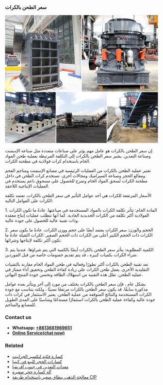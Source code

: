 <h3>سعر الطحن بالكرات</h3><img src='1701850982.jpg' alt=''><p>إن سعر الطحن بالكرات هو عامل مهم يؤثر على صناعات متعددة مثل صناعة الإسمنت وصناعة التعدين. يشير سعر الطحن بالكرات إلى التكلفة المرتبطة بعملية طحن المواد الخام باستخدام كرات فولاذية في مطحنة الكرات.</p><p>تعتبر عملية الطحن بالكرات من العمليات الرئيسية في مصانع الإسمنت ومناجم الفحم ومقالع الحجر وصناعة السيراميك ومجالات أخرى. تستخدم كرات الطحن في داخل مطحنة الكرات لسحق المواد الخام وتمزج للحصول على مسحوق ناعم يستخدم في العمليات الإنتاجية اللاحقة.</p><p>الأسعار المرتفعة للكرات هي أحد عوامل التأثير في سعر الطحن بالكرات. تعتمد تكلفة الكرات على العوامل التالية:</p><p>1. المادة الخام: تتأثر تكلفة الكرات بالمواد المستخدمة في صناعتها. عادةً ما تكون الكرات الفولاذية أكثر تكلفة من الكرات الحديدية العادية. كما أنها تتطلب عمليات إنتاج معقدة وذات تقنية عالية للحصول على جودة عالية.</p><p>2. الحجم والوزن: سعر الكرات يعتمد أيضًا على حجم ووزن الكرات. عادةً ما يكون سعر الكرات ذات الحجم الكبير أعلى من الكرات ذات الحجم الصغير. الكرات الثقيلة عادةً ما تكون أكثر تكلفة لإنتاجها وشرائها.</p><p>3. الكمية المطلوبة: يتأثر سعر الطحن بالكرات أيضًا بالكمية التي يتم شراؤها. عندما يتم شراء الكرات بكميات كبيرة ، قد يتم تقديم خصومات خاصة من قبل الموردين.</p><p>تعد تقنية الطحن بالكرات أكثر تطورًا وفعالية في طحن المواد الخام مقارنة بالتقنيات التقليدية الأخرى. يعمل طحن الكرات على زيادة كفاءة الطحن وتحقيق أداء ممتاز في عملية الطحن. تقلل هذه التقنية من استهلاك الطاقة وتحسن جودة المنتج النهائي.</p><p>بشكل عام ، فإن سعر الطحن بالكرات يختلف من مورد إلى آخر ويتأثر بعدة عوامل مذكورة سابقًا. قد يكون سعر الطحن بالكرات مرتفعًا نسبيًا ، ولكنه يتناسب مع جودة الكرات المستخدمة والنتائج المتوقعة من عملية الطحن. يعتبر الاستثمار في كرات ذات جودة عالية وكفاءة عملية الطحن بالكرات استثمارًا مستدامًا ومناسبًا على المدى الطويل للمصانع والمناجم.</p><h3>Contact us</h3><ul><li><strong>Whatsapp:&nbsp;<a href="https://wa.me/8613661969651">+8613661969651</a></strong></li><li><a href="https://swt.shibang-china.com/?git&amp;zhl&amp;سعر الطحن بالكرات"><strong>Online Service(chat now)</strong></a></li></ul><h3>Related</h3><ul><li><a href='كسارة فكية لتكسير الجرانيت.md'>كسارة فكية لتكسير الجرانيت</a></li><li><a href='كسارات الحجر للبيع في كينيا.md'>كسارات الحجر للبيع في كينيا</a></li><li><a href='معدات التعدين في جنوب أفريقيا.md'>معدات التعدين في جنوب أفريقيا</a></li><li><a href='آلة كسارة حجر صغيرة.md'>آلة كسارة حجر صغيرة</a></li><li><a href='معالجة الذهب بنطاق صغير باستخدام طريقة CIP.md'>معالجة الذهب بنطاق صغير باستخدام طريقة CIP</a></li></ul>